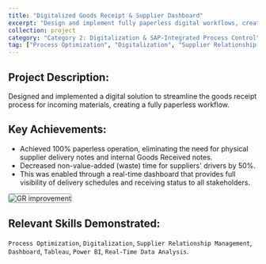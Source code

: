 ```yaml
---
title: "Digitalized Goods Receipt & Supplier Dashboard"
excerpt: "Design and implement fully paperless digital workflows, creating real-time dashboards that provide end-to-end visibility and deliver significant time and resource savings for both internal teams and external partners."
collection: project
category: "Category 2: Digitalization & SAP-Integrated Process Control"
tag: ["Process Optimization", "Digitalization", "Supplier Relationship Management", "Dashboard", "Tableau", "Power BI", "Real-Time Data Analysis"]
---
```


## Project Description: 
Designed and implemented a digital solution to streamline the goods receipt process for incoming materials, creating a fully paperless workflow.

## Key Achievements: 
- Achieved 100% paperless operation, eliminating the need for physical supplier delivery notes and internal Goods Received notes.
- Decreased non-value-added (waste) time for suppliers' drivers by 50%.
- This was enabled through a real-time dashboard that provides full visibility of delivery schedules and receiving status to all stakeholders.

<img src="https://yen010390.github.io/images/GR.png" alt="GR improvement" style="max-width: 50%; border: 1px solid #999; border-radius: 4px;">

## Relevant Skills Demonstrated: 
`Process Optimization`, `Digitalization`, `Supplier Relationship Management`, `Dashboard`, `Tableau`, `Power BI`, `Real-Time Data Analysis`.
